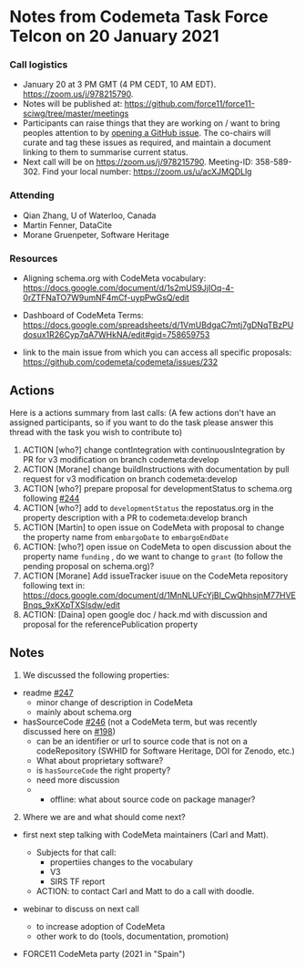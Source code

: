 # Notes from Codemeta Task Force Telcon on 20 January 2021

### Call logistics

- January 20 at 3 PM GMT (4 PM CEDT, 10 AM EDT). https://zoom.us/j/978215790.
- Notes will be published at: https://github.com/force11/force11-sciwg/tree/master/meetings
- Participants can raise things that they are working on / want to bring peoples attention to by [opening a GitHub issue](https://github.com/force11/force11-sciwg/issues). The co-chairs will curate and tag these issues as required, and maintain a document linking to them to summarise current status.
- Next call will be on
  https://zoom.us/j/978215790. Meeting-ID: 358-589-302. Find your local number: https://zoom.us/u/acXJMQDLlg

### Attending

- Qian Zhang, U of Waterloo, Canada
- Martin Fenner, DataCite
- Morane Gruenpeter, Software Heritage

### Resources

- Aligning schema.org with CodeMeta vocabulary: https://docs.google.com/document/d/1s2mUS9JjIOq-4-0rZTFNaTO7W9umNF4mCf-uypPwGsQ/edit
- Dashboard of CodeMeta Terms: https://docs.google.com/spreadsheets/d/1VmUBdgaC7mtj7gDNqTBzPUdosux1R26Cyp7qA7WHkNA/edit#gid=758659753

- link to the main issue from which you can access all specific proposals:
  https://github.com/codemeta/codemeta/issues/232

## Actions

Here is a actions summary from last calls:
(A few actions don't have an assigned participants, so if you want to do the task please answer this thread with the task you wish to contribute to)

1. ACTION [who?] change contIntegration with continuousIntegration by PR for v3 modification on branch codemeta:develop
2. ACTION [Morane] change buildInstructions with documentation by pull request for v3 modification on branch codemeta:develop
3. ACTION [who?] prepare proposal for developmentStatus to schema.org following [#244 ](https://github.com/codemeta/codemeta/issues/244)
4. ACTION [who?] add to `developmentStatus` the repostatus.org in the property description with a PR to codemeta:develop branch
5. ACTION [Martin] to open issue on CodeMeta with proposal to change the property name from `embargoDate` to `embargoEndDate`
6. ACTION: [who?] open issue on CodeMeta to open discussion about the property name `funding` , do we want to change to `grant` (to follow the pending proposal on schema.org)?
7. ACTION [Morane] Add issueTracker isuue on the CodeMeta repository following text in: https://docs.google.com/document/d/1MnNLUFcYjBI_CwQhhsjnM77HVEBnqs_9xKXpTXSIsdw/edit
8. ACTION: [Daina] open google doc / hack.md with discussion and proposal for the referencePublication property

## Notes

1. We discussed the following properties:

- readme [#247](https://github.com/codemeta/codemeta/issues/247)
  - minor change of description in CodeMeta
  - mainly about schema.org
- hasSourceCode [#246](https://github.com/codemeta/codemeta/issues/246) (not a CodeMeta term, but was recently discussed here on [#198](https://github.com/codemeta/codemeta/issues/198))
  - can be an identifier or url to source code that is not on a codeRepository (SWHID for Software Heritage, DOI for Zenodo, etc.)
  - What about proprietary software?
  - is `hasSourceCode` the right property?
  - need more discussion
  - - offline: what about source code on package manager?

2. Where we are and what should come next?

- first next step talking with CodeMeta maintainers (Carl and Matt).

  - Subjects for that call:
    - propertiies changes to the vocabulary
    - V3
    - SIRS TF report
  - ACTION: to contact Carl and Matt to do a call with doodle.

- webinar to discuss on next call

  - to increase adoption of CodeMeta
  - other work to do (tools, documentation, promotion)

- FORCE11 CodeMeta party (2021 in "Spain")
